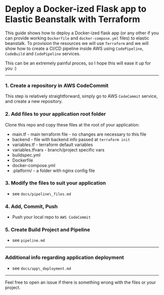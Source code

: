 # Deploy a Docker-ized Flask app to Elastic Beanstalk with Terraform

This guide shows how to deploy a Docker-ized flask app (or any other if you can provide
 working `Dockerfile` and `docker-compose.yml` files) to elastic beanstalk. To
provision the resources we will use `Terraform` and we will show how to create
a CI/CD pipeline inside AWS using `CodePipeline`, `CodeBuild` and `CodePipeline` services.

This can be an extremely painful proces, so I hope this will ease it up for you
:)

---
### 1. Create a repository in AWS CodeCommit
This step is relatively straightforward, simply go to AWS `CodeCommit` service,
and create a new repository.

### 2. Add files to your application root folder
Clone this repo and copy these files at the root of your application:
- main.tf - main terraform file - no changes are necessary to this file
- backend - file with backend info passed at `terraform init`
- variables.tf - terraform default variables
- variables.tfvars - branch/project specific vars
- buildspec.yml
- Dockerfile
- docker-compose.yml
- .platform/ - a folder with nginx config file

### 3. Modify the files to suit your application
- see `docs/pipeline\_files.md`

### 4. Add, Commit, Push
- Push your local repo to `AWS CodeCommit`

### 5. Create Build Project and Pipeline
- see `pipeline.md`
---
### Additional info regarding application deployment
- see `docs/app\_deployment.md`

---
Feel free to open an issue if there is something wrong with the files or your
project.


